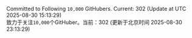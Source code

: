 Committed to Following `10,000` GitHubers. Current: <!-- FOLLOWING_COUNT -->302<!-- FOLLOWING_COUNT --> (Update at UTC <!-- LAST_UPDATED -->2025-08-30 15:13:29<!-- LAST_UPDATED -->)<br>
致力于关注`10,000`个GitHuber。当前：<!-- FOLLOWING_COUNT -->302<!-- FOLLOWING_COUNT --> (更新于北京时间 <!-- LAST_UPDATED_CST -->2025-08-30 23:13:29<!-- LAST_UPDATED_CST -->)
